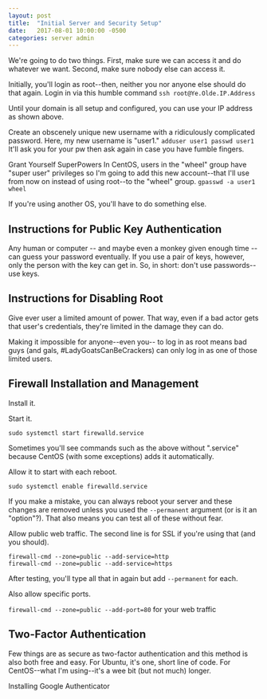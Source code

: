 ```yaml
---
layout: post
title:  "Initial Server and Security Setup"
date:   2017-08-01 10:00:00 -0500
categories: server admin
---
```

We're going to do two things. First, make sure we can access it and do whatever we want. Second, make sure nobody else can access it.

Initially, you'll login as root--then, neither you nor anyone else should do that again. Login in via this humble command
`ssh root@Ye.Olde.IP.Address`

Until your domain is all setup and configured, you can use your IP address as shown above.

Create an obscenely unique new username with a ridiculously complicated password. Here, my new username is "user1."
`adduser user1
passwd user1`
It'll ask you for your pw then ask again in case you have fumble fingers.

Grant Yourself SuperPowers
In CentOS, users in the "wheel" group have "super user" privileges so I'm going to add this new account--that I'll use from now on instead of using root--to the "wheel" group.
`gpasswd -a user1 wheel`

If you're using another OS, you'll have to do something else. 

## Instructions for Public Key Authentication

Any human or computer -- and maybe even a monkey given enough time -- can guess your password eventually. If you use a pair of keys, however, only the person with the key can get in. So, in short: don't use passwords--use keys.

## Instructions for Disabling Root

Give ever user a limited amount of power. That way, even if a bad actor gets that user's credentials, they're limited in the damage they can do. 

Making it impossible for anyone--even you-- to log in as root means bad guys (and gals, #LadyGoatsCanBeCrackers) can only log in as one of those limited users.

## Firewall Installation and Management

Install it. 

Start it.

`sudo systemctl start firewalld.service`

Sometimes you'll see commands such as the above without ".service" because CentOS (with some exceptions) adds it automatically. 

Allow it to start with each reboot.

`sudo systemctl enable firewalld.service`

If you make a mistake, you can always reboot your server and these changes are removed unless you used the `--permanent` argument (or is it an "option"?). That also means you can test all of these without fear.

Allow public web traffic. The second line is for SSL if you're using that (and you should).

	firewall-cmd --zone=public --add-service=http
	firewall-cmd --zone=public --add-service=https

After testing, you'll type all that in again but add `--permanent` for each.

Also allow specific ports.

`firewall-cmd --zone=public --add-port=80` for your web traffic

## Two-Factor Authentication
Few things are as secure as two-factor authentication and this method is also both free and easy. For Ubuntu, it's one, short line of code. For CentOS--what I'm using--it's a wee bit (but not much) longer. 

Installing Google Authenticator